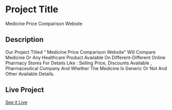 # Project Title

Medicine Price Comparison Website

## Description

Our Project Titled “ Medicine Price Comparison Website” Will Compare Medicine Or Any Healthcare Product Available On Different-Different Online Pharmacy Stores For Details Like : Selling Price, Discounts Available , Pharmaceutical Company And Whether The Medicine Is Generic Or Not And Other Available Details.




## Live Project

 

[See it Live](https://asmit-pandey.github.io/MedCompare/)
